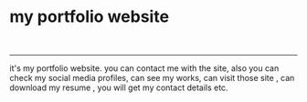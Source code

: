 <h1>my portfolio website</h1> <br>
<hr>
<p>it's my portfolio website. you can contact me with the site, also you can check my social media profiles, can see my works, can visit those site , can download my resume , you will get my contact details etc.</p> 


